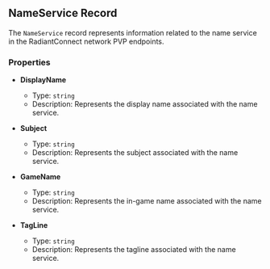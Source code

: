## NameService Record

The `NameService` record represents information related to the name service in the RadiantConnect network PVP endpoints.

### Properties

- **DisplayName**
  - Type: `string`
  - Description: Represents the display name associated with the name service.

- **Subject**
  - Type: `string`
  - Description: Represents the subject associated with the name service.

- **GameName**
  - Type: `string`
  - Description: Represents the in-game name associated with the name service.

- **TagLine**
  - Type: `string`
  - Description: Represents the tagline associated with the name service.
